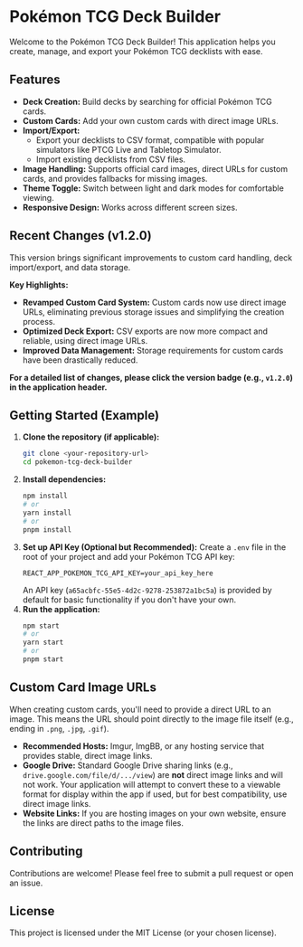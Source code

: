 # Pokémon TCG Deck Builder

Welcome to the Pokémon TCG Deck Builder! This application helps you create, manage, and export your Pokémon TCG decklists with ease.

## Features

* **Deck Creation:** Build decks by searching for official Pokémon TCG cards.
* **Custom Cards:** Add your own custom cards with direct image URLs.
* **Import/Export:**
    * Export your decklists to CSV format, compatible with popular simulators like PTCG Live and Tabletop Simulator.
    * Import existing decklists from CSV files.
* **Image Handling:** Supports official card images, direct URLs for custom cards, and provides fallbacks for missing images.
* **Theme Toggle:** Switch between light and dark modes for comfortable viewing.
* **Responsive Design:** Works across different screen sizes.

## Recent Changes (v1.2.0)

This version brings significant improvements to custom card handling, deck import/export, and data storage.

**Key Highlights:**

* **Revamped Custom Card System:** Custom cards now use direct image URLs, eliminating previous storage issues and simplifying the creation process.
* **Optimized Deck Export:** CSV exports are now more compact and reliable, using direct image URLs.
* **Improved Data Management:** Storage requirements for custom cards have been drastically reduced.

**For a detailed list of changes, please click the version badge (e.g., `v1.2.0`) in the application header.**

## Getting Started (Example)

1.  **Clone the repository (if applicable):**
    ```bash
    git clone <your-repository-url>
    cd pokemon-tcg-deck-builder
    ```
2.  **Install dependencies:**
    ```bash
    npm install
    # or
    yarn install
    # or
    pnpm install
    ```
3.  **Set up API Key (Optional but Recommended):**
    Create a `.env` file in the root of your project and add your Pokémon TCG API key:
    ```env
    REACT_APP_POKEMON_TCG_API_KEY=your_api_key_here
    ```
    An API key (`a65acbfc-55e5-4d2c-9278-253872a1bc5a`) is provided by default for basic functionality if you don't have your own.
4.  **Run the application:**
    ```bash
    npm start
    # or
    yarn start
    # or
    pnpm start
    ```

## Custom Card Image URLs

When creating custom cards, you'll need to provide a direct URL to an image. This means the URL should point directly to the image file itself (e.g., ending in `.png`, `.jpg`, `.gif`).

* **Recommended Hosts:** Imgur, ImgBB, or any hosting service that provides stable, direct image links.
* **Google Drive:** Standard Google Drive sharing links (e.g., `drive.google.com/file/d/.../view`) are **not** direct image links and will not work. Your application will attempt to convert these to a viewable format for display within the app if used, but for best compatibility, use direct image links.
* **Website Links:** If you are hosting images on your own website, ensure the links are direct paths to the image files.

## Contributing

Contributions are welcome! Please feel free to submit a pull request or open an issue.

## License

This project is licensed under the MIT License (or your chosen license).
